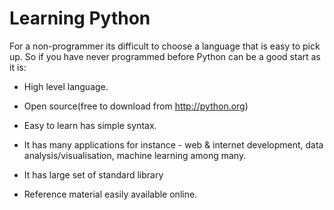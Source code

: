 # Learning Python
For a non-programmer its difficult to choose a language that is easy to pick up.
So if you have never programmed before Python can be a good start as it is:

* High level language.

* Open source(free to download from http://python.org)

* Easy to learn has simple syntax.

* It has many applications for instance - web & internet      development, data analysis/visualisation, machine learning among many.

* It has large set of standard library

* Reference material easily available online.

## 

